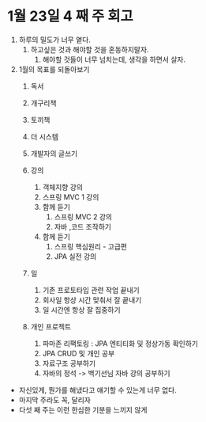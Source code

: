 # 1월 23일 4 째 주 회고

1. 하루의 밀도가 너무 옅다.
   1. 하고싶은 것과 해야할 것을 혼동하지말자.
      1. 해야할 것들이 너무 넘치는데, 생각을 하면서 살자.
2. 1월의 목표를 되돌아보기
   1. 독서
   2. 개구리책
   3. 토끼책
   4. 더 시스템
   5. 개발자의 글쓰기
   6. 강의
       1. 객체지향 강의
       2. 스프링 MVC 1 강의
       3. 함께 듣기
           1. 스프링 MVC 2 강의
           2. 자바 ,코드 조작하기
       4. 함께 듣기
           1. 스프링 핵심원리 - 고급편
           2. JPA 실전 강의
   7. 일
       1. 기존 프로토타입 관련 작업 끝내기
       2. 회사일 항상 시간 맞춰서 잘 끝내기
       3. 일 시간엔 항상 잘 집중하기

   8. 개인 프로젝트
       1. 파마존 리팩토링 : JPA 엔티티화 및 정상가동 확인하기
       2. JPA CRUD 및 개인 공부
       3. 자료구조 공부하기
       4. 자바의 정석  -> 백기선님 자바 강의 공부하기

- 자신있게, 뭔가를 해냈다고 얘기할 수 있는게 너무 없다.
- 마지막 주라도 꼭, 달리자
- 다섯 째 주는 이런 한심한 기분을 느끼지 않게